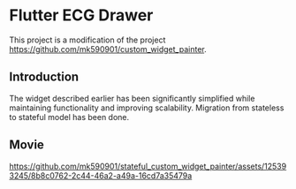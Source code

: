 # Flutter ECG Drawer

This project is a modification of the project https://github.com/mk590901/custom_widget_painter.

## Introduction

The widget described earlier has been significantly simplified while maintaining functionality and improving scalability. Migration from stateless to stateful model has been done.

## Movie


https://github.com/mk590901/stateful_custom_widget_painter/assets/125393245/8b8c0762-2c44-46a2-a49a-16cd7a35479a

